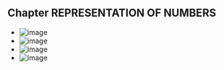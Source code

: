 ## Chapter REPRESENTATION OF NUMBERS
* ![image](https://user-images.githubusercontent.com/90795738/209991522-f1ad84bd-30b4-4036-80ab-854d0d6f0a8c.png)
* ![image](https://user-images.githubusercontent.com/90795738/209991567-b983591a-0da9-4b20-ab5d-8ff32243cfeb.png)
* ![image](https://user-images.githubusercontent.com/90795738/209991668-cbaededc-213d-4491-812a-3b2c50f4cb88.png)
* ![image](https://user-images.githubusercontent.com/90795738/209991689-b94f8560-945d-4a4d-bb69-642ef944e8e0.png)
